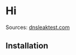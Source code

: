 <body>
<h1>Hi</h1>
Sources:
<a href="https://dnsleaktest.com/">dnsleaktest.com</a>

<h2>Installation</h2>

</body>
</html>
